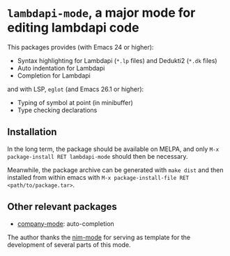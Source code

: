 `lambdapi-mode`, a major mode for editing lambdapi code
=======================================================

This packages provides (with Emacs 24 or higher):
* Syntax highlighting for Lambdapi (`*.lp` files) and Dedukti2 (`*.dk` files)
* Auto indentation for Lambdapi
* Completion for Lambdapi

and with LSP, `eglot` (and Emacs 26.1 or higher):
* Typing of symbol at point (in minibuffer)
* Type checking declarations

## Installation
In the long term, the package should be available on MELPA, and only `M-x
package-install RET lambdapi-mode` should then be necessary.

Meanwhile, the package archive can be generated with 
`make dist` and then installed from within emacs with
`M-x package-install-file RET <path/to/package.tar>`.

## Other relevant packages
* [company-mode](https://github.com/company-mode/company-mode): auto-completion

The author thanks the [nim-mode](https://github.com/nim-lang/nim-mode) for
serving as template for the development of several parts of this mode.
